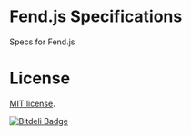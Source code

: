 # Fend.js Specifications

Specs for Fend.js


# License

[MIT license](http://www.opensource.org/licenses/mit-license.php).


[![Bitdeli Badge](https://d2weczhvl823v0.cloudfront.net/fendjs/spec/trend.png)](https://bitdeli.com/free "Bitdeli Badge")


